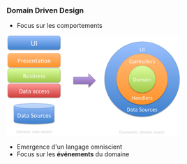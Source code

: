 ### Domain Driven Design

 - Focus sur les comportements

 <img src="slides/img/data-domain-centric.png" alt="data-centric VS domain-centric architecture" style="height:230px;"/>

 - Emergence d'un langage omniscient
 - Focus sur les **événements** du domaine
